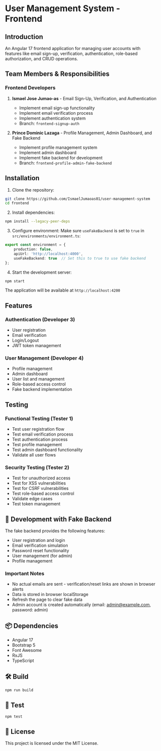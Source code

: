 # User Management System - Frontend

## Introduction
An Angular 17 frontend application for managing user accounts with features like email sign-up, verification, authentication, role-based authorization, and CRUD operations.

## Team Members & Responsibilities

### Frontend Developers
1. **Ismael Jose Jumao-as** - Email Sign-Up, Verification, and Authentication
   - Implement email sign-up functionality
   - Implement email verification process
   - Implement authentication system
   - Branch: `frontend-signup-auth`

2. **Prince Dominic Lazaga** - Profile Management, Admin Dashboard, and Fake Backend
   - Implement profile management system
   - Implement admin dashboard
   - Implement fake backend for development
   - Branch: `frontend-profile-admin-fake-backend`

## Installation

1. Clone the repository:
```bash
git clone https://github.com/IsmaelJumaoas01/user-management-system
cd frontend
```

2. Install dependencies:
```bash
npm install --legacy-peer-deps
```

3. Configure environment:
Make sure `useFakeBackend` is set to `true` in `src/environments/environment.ts`:
```typescript
export const environment = {
    production: false,
    apiUrl: 'http://localhost:4000',
    useFakeBackend: true  // Set this to true to use fake backend
};
```

4. Start the development server:
```bash
npm start
```

The application will be available at `http://localhost:4200`

## Features

### Authentication (Developer 3)
- User registration
- Email verification
- Login/Logout
- JWT token management

### User Management (Developer 4)
- Profile management
- Admin dashboard
- User list and management
- Role-based access control
- Fake backend implementation

## Testing

### Functional Testing (Tester 1)
- Test user registration flow
- Test email verification process
- Test authentication process
- Test profile management
- Test admin dashboard functionality
- Validate all user flows

### Security Testing (Tester 2)
- Test for unauthorized access
- Test for XSS vulnerabilities
- Test for CSRF vulnerabilities
- Test role-based access control
- Validate edge cases
- Test token management

## 🔧 Development with Fake Backend

The fake backend provides the following features:
- User registration and login
- Email verification simulation
- Password reset functionality
- User management (for admin)
- Profile management

### Important Notes
- No actual emails are sent - verification/reset links are shown in browser alerts
- Data is stored in browser localStorage
- Refresh the page to clear fake data
- Admin account is created automatically (email: admin@example.com, password: admin)

## 📦 Dependencies
- Angular 17
- Bootstrap 5
- Font Awesome
- RxJS
- TypeScript

## 🛠️ Build
```bash
npm run build
```

## 🧪 Test
```bash
npm test
```

## 📝 License
This project is licensed under the MIT License.
